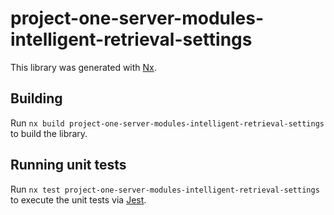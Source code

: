 # project-one-server-modules-intelligent-retrieval-settings

This library was generated with [Nx](https://nx.dev).

## Building

Run `nx build project-one-server-modules-intelligent-retrieval-settings` to build the library.

## Running unit tests

Run `nx test project-one-server-modules-intelligent-retrieval-settings` to execute the unit tests via [Jest](https://jestjs.io).
